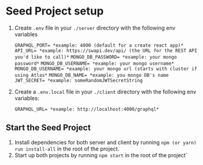 # Seed Project setup

1.  Create `.env` file in your `./server` directory with the following env variables

    `GRAPHQL_PORT= *example: 4000 (default for a create react app)*`
    `API_URL= *example: https://swapi.dev/api/ (the URL for the REST API you'd like to call)*`
    `MONGO_DB_PASSWORD= *example: your mongo password*`
    `MONGO_DB_USERNAME= *example: your mongo username*`
    `MONGO_DB_USERNAME= *example: your mongo url (starts with cluster if using Atlas*`
    `MONGO_DB_NAME= *example: you mongo DB's name`
    `JWT_SECRET= *example: someRandomJWTSecretString`

2.  Create a `.env.local` file in your `./client` directory with the following env variables:

    `GRAPHQL_URL= *example: http://localhost:4000/graphql*`

## Start the Seed Project

1. Install dependencies for both server and client by running `npm (or yarn) run install-all` in the root of the project.
2. Start up both projects by running `npm start` in the root of the project`
